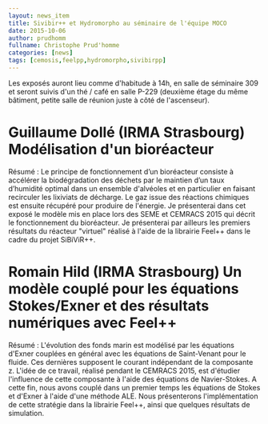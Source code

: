 ```yaml
---
layout: news_item
title: Sivibir++ et Hydromorpho au séminaire de l'équipe MOCO
date: 2015-10-06
author: prudhomm
fullname: Christophe Prud'homme
categories: [news]
tags: [cemosis,feelpp,hydromorpho,sivibirpp]
---
```



Les exposés auront lieu comme d'habitude à 14h, en salle de séminaire 309
et seront suivis d'un thé / café en salle P-229 (deuxième étage du même bâtiment,
petite salle de réunion juste à côté de l'ascenseur).

# Guillaume Dollé (IRMA Strasbourg) Modélisation d'un bioréacteur

Résumé : Le principe de fonctionnement d’un bioréacteur consiste à accélérer la biodégradation des déchets par le maintien d’un taux d’humidité optimal dans un ensemble d'alvéoles et en particulier en faisant recirculer les lixiviats de décharge. Le gaz issue des réactions chimiques est ensuite récupéré pour produire de l'énergie. Je présenterai dans cet exposé le modèle mis en place lors des SEME et CEMRACS 2015 qui décrit le fonctionnement du bioréacteur. Je présenterai par ailleurs les premiers résultats du réacteur "virtuel" réalisé à l'aide de la librairie Feel++ dans le cadre du projet SiBiViR++.

# Romain Hild (IRMA Strasbourg)  Un modèle couplé pour les équations Stokes/Exner et des résultats numériques avec Feel++

Résumé : L'évolution des fonds marin est modélisé par les équations d'Exner couplées en général avec les équations de Saint-Venant pour le fluide. Ces dernières supposent le courant indépendant de la composante z. L'idée de ce travail, réalisé pendant le CEMRACS 2015, est d'étudier l'influence de cette composante à l'aide des équations de Navier-Stokes. A cette fin, nous avons couplé dans un premier temps les équations de Stokes et d'Exner à l'aide d'une méthode ALE. Nous présenterons l'implémentation de cette stratégie dans la librairie Feel++, ainsi que quelques résultats de simulation.
